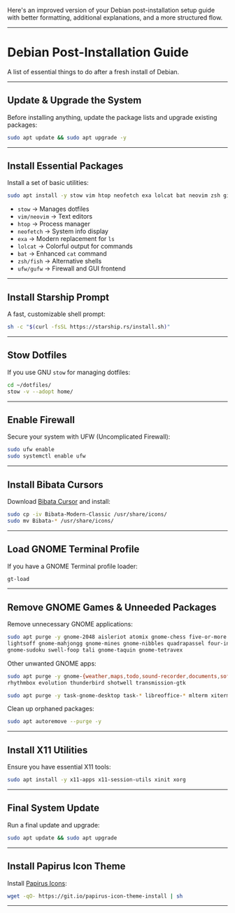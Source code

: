 Here's an improved version of your Debian post-installation setup guide with better formatting, additional explanations, and a more structured flow.

---

# Debian Post-Installation Guide  

A list of essential things to do after a fresh install of Debian.  

---

## Update & Upgrade the System  
Before installing anything, update the package lists and upgrade existing packages:  
```sh
sudo apt update && sudo apt upgrade -y
```

---

## Install Essential Packages  
Install a set of basic utilities:  
```sh
sudo apt install -y stow vim htop neofetch exa lolcat bat neovim zsh git curl uget wget ufw gufw fish
```
- `stow` → Manages dotfiles  
- `vim/neovim` → Text editors  
- `htop` → Process manager  
- `neofetch` → System info display  
- `exa` → Modern replacement for `ls`  
- `lolcat` → Colorful output for commands  
- `bat` → Enhanced `cat` command  
- `zsh/fish` → Alternative shells  
- `ufw/gufw` → Firewall and GUI frontend  

---

## Install Starship Prompt  
A fast, customizable shell prompt:  
```sh
sh -c "$(curl -fsSL https://starship.rs/install.sh)"
```

---

## Stow Dotfiles  
If you use GNU `stow` for managing dotfiles:  
```sh
cd ~/dotfiles/
stow -v --adopt home/
```

---

## Enable Firewall  
Secure your system with UFW (Uncomplicated Firewall):  
```sh
sudo ufw enable  
sudo systemctl enable ufw
```

---

## Install Bibata Cursors  
Download [Bibata Cursor](https://github.com/ful1e5/Bibata_Cursor/releases) and install:  
```sh
sudo cp -iv Bibata-Modern-Classic /usr/share/icons/
sudo mv Bibata-* /usr/share/icons/
```

---

## Load GNOME Terminal Profile  
If you have a GNOME Terminal profile loader:  
```sh
gt-load
```

---

## Remove GNOME Games & Unneeded Packages  
Remove unnecessary GNOME applications:  
```sh
sudo apt purge -y gnome-2048 aisleriot atomix gnome-chess five-or-more hitori iagno gnome-klotski \
lightsoff gnome-mahjongg gnome-mines gnome-nibbles quadrapassel four-in-a-row gnome-robots \
gnome-sudoku swell-foop tali gnome-taquin gnome-tetravex
```
Other unwanted GNOME apps:  
```sh
sudo apt purge -y gnome-{weather,maps,todo,sound-recorder,documents,software,contacts,music} \
rhythmbox evolution thunderbird shotwell transmission-gtk
``` 
```sh
sudo apt purge -y task-gnome-desktop task-* libreoffice-* mlterm xiterm+* mlterm-*
```
Clean up orphaned packages:  
```sh
sudo apt autoremove --purge -y
```

---

## Install X11 Utilities  
Ensure you have essential X11 tools:  
```sh
sudo apt install -y x11-apps x11-session-utils xinit xorg
```

---

## Final System Update  
Run a final update and upgrade:  
```sh
sudo apt update && sudo apt upgrade
```

---

## Install Papirus Icon Theme  
Install [Papirus Icons](https://github.com/PapirusDevelopmentTeam/papirus-icon-theme):  
```sh
wget -qO- https://git.io/papirus-icon-theme-install | sh
```

---
